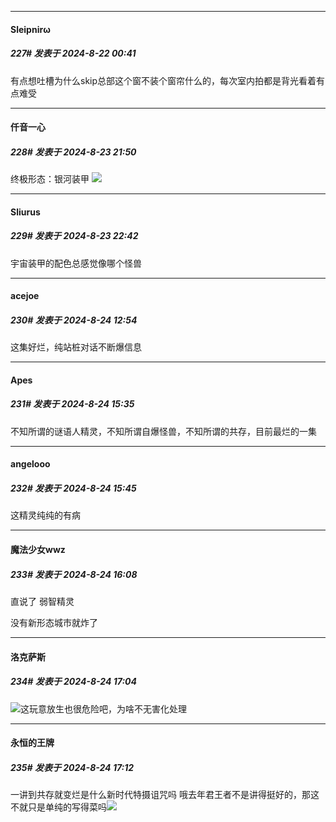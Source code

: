 ﻿
*****

####  Sleipnirω  
##### 227#       发表于 2024-8-22 00:41

有点想吐槽为什么skip总部这个窗不装个窗帘什么的，每次室内拍都是背光看着有点难受


*****

####  仟音一心  
##### 228#       发表于 2024-8-23 21:50

终极形态：银河装甲
<img src="https://p.sda1.dev/19/e747f1fd38b533689cb4803ce94351c8/image.jpg" referrerpolicy="no-referrer">


*****

####  Sliurus  
##### 229#       发表于 2024-8-23 22:42

宇宙装甲的配色总感觉像哪个怪兽


*****

####  acejoe  
##### 230#       发表于 2024-8-24 12:54

这集好烂，纯站桩对话不断爆信息


*****

####  Apes  
##### 231#       发表于 2024-8-24 15:35

不知所谓的谜语人精灵，不知所谓自爆怪兽，不知所谓的共存，目前最烂的一集


*****

####  angelooo  
##### 232#       发表于 2024-8-24 15:45

这精灵纯纯的有病


*****

####  魔法少女wwz  
##### 233#       发表于 2024-8-24 16:08

直说了 弱智精灵

没有新形态城市就炸了 


*****

####  洛克萨斯  
##### 234#       发表于 2024-8-24 17:04

<img src="https://static.saraba1st.com/image/smiley/face2017/067.png" referrerpolicy="no-referrer">这玩意放生也很危险吧，为啥不无害化处理


*****

####  永恒的王牌  
##### 235#       发表于 2024-8-24 17:12

一讲到共存就变烂是什么新时代特摄诅咒吗
哦去年君王者不是讲得挺好的，那这不就只是单纯的写得菜吗<img src="https://static.saraba1st.com/image/smiley/face2017/003.png" referrerpolicy="no-referrer">


